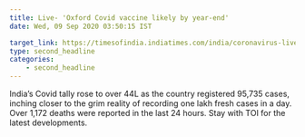 ```yaml
---
title: Live- 'Oxford Covid vaccine likely by year-end'
date: Wed, 09 Sep 2020 03:50:15 IST

target_link: https://timesofindia.indiatimes.com/india/coronavirus-live-updates-indias-active-cases-poised-to-cross-9-lakh/liveblog/78007256.cms
type: second_headline
categories:
    - second_headline
---
```

India’s Covid tally rose to over 44L as the country registered 95,735 cases, inching closer to the grim reality of recording one lakh fresh cases in a day.  Over 1,172 deaths were reported in the last 24 hours. Stay with TOI for the latest developments. 